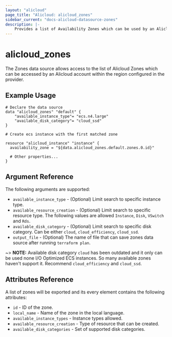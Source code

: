 ```yaml
---
layout: "alicloud"
page_title: "Alicloud: alicloud_zones"
sidebar_current: "docs-alicloud-datasource-zones"
description: |-
    Provides a list of Availability Zones which can be used by an Alicloud account.
---
```


# alicloud\_zones

The Zones data source allows access to the list of Alicloud Zones which can be accessed by an Alicloud account within the region configured in the provider.

## Example Usage

```
# Declare the data source
data "alicloud_zones" "default" {
	"available_instance_type"= "ecs.n4.large"
	"available_disk_category"= "cloud_ssd"
}

# Create ecs instance with the first matched zone

resource "alicloud_instance" "instance" {
  availability_zone = "${data.alicloud_zones.default.zones.0.id}"

  # Other properties...
}

```

## Argument Reference

The following arguments are supported:

* `available_instance_type` - (Optional) Limit search to specific instance type.
* `available_resource_creation` - (Optional) Limit search to specific resource type. The following values are allowed `Instance`, `Disk`, `VSwitch` and `Rds`.
* `available_disk_category` - (Optional) Limit search to specific disk category. Can be either `cloud`, `cloud_efficiency`, `cloud_ssd`.
* `output_file` - (Optional) The name of file that can save zones data source after running `terraform plan`.

~> **NOTE:** Available disk category `cloud` has been outdated and it only can be used none I/O Optimized ECS instances. So many available zones haven't support it. Recommend `cloud_efficiency` and `cloud_ssd`.

## Attributes Reference

A list of zones will be exported and its every element contains the following attributes:

* `id` - ID of the zone.
* `local_name` - Name of the zone in the local language.
* `available_instance_types` - Instance types allowed.
* `available_resource_creation` - Type of resource that can be created.
* `available_disk_categories` - Set of supported disk categories.
